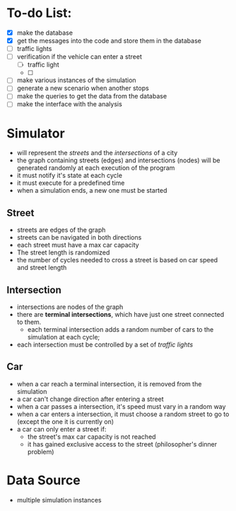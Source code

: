 # To-do List:
+ [x] make the database
+ [x] get the messages into the code and store them in the database
+ [ ] traffic lights
+ [ ] verification if the vehicle can enter a street
  + [ ] traffic light
  + [ ] 
+ [ ] make various instances of the simulation
+ [ ] generate a new scenario when another stops
+ [ ] make the queries to get the data from the database
+ [ ] make the interface  with the analysis

# Simulator
+ will represent the *streets* and the *intersections* of a city
+ the graph containing streets (edges) and intersections (nodes) will be generated randomly at each execution of the program
+ it must notify it's state at each cycle
+ it must execute for a predefined time
+ when a simulation ends, a new one must be started

## Street
+ streets are edges of the graph
+ streets can be navigated in both directions
+ each street must have a max car capacity
+ The street length is randomized
+ the number of cycles needed to cross a street is based on car speed and street length


## Intersection
+ intersections are nodes of the graph
+ there are **terminal intersections**, which have just one street connected to them.
  + each terminal intersection adds a random number of cars to the simulation at each cycle;
+ each intersection must be controlled by a set of *traffic lights*

## Car
+ when a car reach a terminal intersection, it is removed from the simulation
+ a car can't change direction after entering a street
+ when a car passes a intersection, it's speed must vary in a random way
+ when a car enters a intersection, it must choose a random street to go to (except the one it is currently on)
+ a car can only enter a street if:
  + the street's max car capacity is not reached
  + it has gained exclusive access to the street (philosopher's dinner problem)


# Data Source
+ multiple simulation instances
